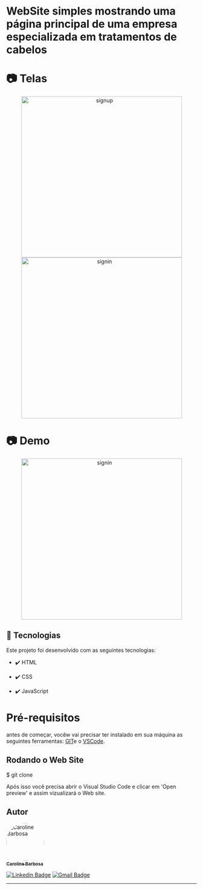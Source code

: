# WebSite simples mostrando uma página principal de uma empresa especializada em tratamentos de cabelos

# 📷 Telas

<div align="center" >
  <img src="https://user-images.githubusercontent.com/44561610/138993406-87fc92fb-a09c-454f-9d96-6085830f64e4.PNG" alt="signup" height="425">
  <img src="https://user-images.githubusercontent.com/44561610/138993681-9ba9c158-2e94-4f02-aa96-1fa7e17a4f41.PNG" alt="signin" height="425">
</div>

# 📷 Demo

<div align="center" >
  <img src="https://user-images.githubusercontent.com/44561610/138993033-ff828116-5e4a-4365-8e74-2a450520e115.gif" alt="signin" height="425">
</div>


## 🚀 Tecnologias

Este projeto foi desenvolvido com as seguintes tecnologias:

- ✔️ HTML

- ✔️ CSS

- ✔️ JavaScript



# Pré-requisitos

antes de começar, vocêw vai precisar ter instalado em sua máquina as seguintes ferramentas: [GIT](https://git-scm.com/)e o [VSCode](https://code.visualstudio.com/download).

<h2> Rodando o Web Site </h2>
$ git clone <https://github.com/carolbarbosa101/salao.git>

Após isso você precisa abrir o Visual Studio Code e clicar em 'Open preview' e assim vizualizará o Web site.



## Autor

<a href="https://www.instagram.com/carol_developer/">
 <img style="border-radius: 50%;" src="https://user-images.githubusercontent.com/44561610/138999783-42555e7c-6106-4794-ad5c-c5fb72d52583.JPG" width="100px;" alt="Caroline Barbosa"/>
 <br />
 <sub><b>Caroline Barbosa</b></sub></a> <a href="https://www.instagram.com/carol_developer/" title="Carol"></a>
 <br />

[![Linkedin Badge](https://img.shields.io/badge/-Caroline-blue?style=flat-square&logo=Linkedin&logoColor=white&link=https://www.linkedin.com/in/carolbarbosa/)](https://www.linkedin.com/in/carolbarbosa/) 
[![Gmail Badge](https://img.shields.io/badge/-cmp.1a.caroline@gmail.com-c14438?style=flat-square&logo=Gmail&logoColor=white&link=mailto:cmp.1a.caroline@gmail.com)](mailto:cmp.1a.caroline@gmail.com)

---




